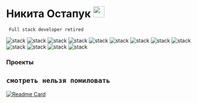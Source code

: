 # Никита Остапук <img src = 'https://media.giphy.com/media/hvRJCLFzcasrR4ia7z/giphy.gif' width = '30'/>
``` Full stack developer retired```


![stack](https://img.shields.io/badge/React-blue?logo=React&logoColor=white&style=for-the-badge)
![stack](https://img.shields.io/badge/Redux-purple?logo=Redux&logoColor=white&style=for-the-badge)
![stack](https://img.shields.io/badge/SASS-violet?logo=sass&logoColor=white&style=for-the-badge)
![stack](https://img.shields.io/badge/tailwindcss-darkblue?logo=tailwindcss&logoColor=white&style=for-the-badge)
![stack](https://img.shields.io/badge/javascript-orange?logo=javascript&logoColor=dark&style=for-the-badge)
![stack](https://img.shields.io/badge/dajngo-darkgreen?logo=django&logoColor=white&style=for-the-badge)
![stack](https://img.shields.io/badge/python-yellow?logo=python&logoColor=white&style=for-the-badge)
![stack](https://img.shields.io/badge/ReactRouter-red?logo=reactrouter&logoColor=white&style=for-the-badge)
![stack](https://img.shields.io/badge/neovim-darkgreen?logo=neovim&logoColor=dark&style=for-the-badge)
![stack](https://img.shields.io/badge/git-red?logo=git&logoColor=white&style=for-the-badge)
![stack](https://img.shields.io/badge/figma-lightcyan?logo=figma&logoColor=dark&style=for-the-badge)
![stack](https://img.shields.io/badge/illustrator-sienna?logo=adobe&logoColor=white&style=for-the-badge)
![stack](https://img.shields.io/badge/sqllite-lightcyan?logo=SQLite&logoColor=blue&style=for-the-badge)


### Проекты 
```смотреть нельзя помиловать```
---
[![Readme Card](https://github-readme-stats.vercel.app/api/pin/?username=ostinweb&repo=react-fc-todo)](https://github.com/ostinweb/router)
